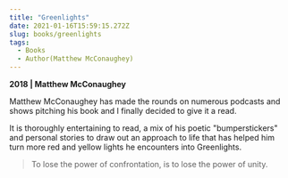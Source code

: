 ```yaml
---
title: "Greenlights"
date: 2021-01-16T15:59:15.272Z
slug: books/greenlights
tags:
  - Books
  - Author(Matthew McConaughey)
---
```


**2018 | Matthew McConaughey**

Matthew McConaughey has made the rounds on numerous podcasts and shows pitching his book and I finally decided to give it a read.

It is thoroughly entertaining to read, a mix of his poetic "bumperstickers" and personal stories to draw out an approach to life that has helped him turn more red and yellow lights he encounters into Greenlights.

> To lose the power of confrontation, is to lose the power of unity.
